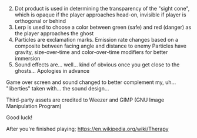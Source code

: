 2. Dot product is used in determining the transparency of the "sight cone", which is opaque if the player approaches head-on, invisible if player is orthogonal or behind
3. Lerp is used to choose a color between green (safe) and red (danger) as the player approaches the ghost
4. Particles are exclamation marks. Emission rate changes based on a composite between facing angle and distance to enemy
   Particles have gravity, size-over-time and color-over-time modifiers for better immersion
5. Sound effects are... well... kind of obvious once you get close to the ghosts...
   Apologies in advance

Game over screen and sound changed to better complement my, uh... "liberties" taken with... the sound design...

Third-party assets are credited to Weezer and GIMP (GNU Image Manipulation Program)

Good luck!

After you're finished playing; https://en.wikipedia.org/wiki/Therapy
